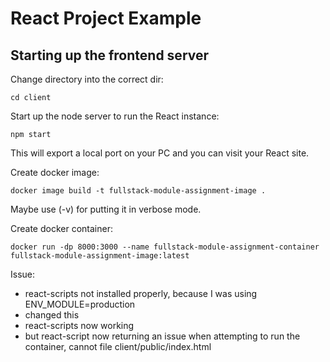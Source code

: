 # React Project Example

## Starting up the frontend server
Change directory into the correct dir:
```
cd client
```
Start up the node server to run the React instance:
```
npm start
```
This will export a local port on your PC and you can visit your React site.

Create docker image:
```
docker image build -t fullstack-module-assignment-image .
```
Maybe use (-v) for putting it in verbose mode.

Create docker container:
```
docker run -dp 8000:3000 --name fullstack-module-assignment-container fullstack-module-assignment-image:latest
```

Issue:
- react-scripts not installed properly, because I was using ENV_MODULE=production
- changed this
- react-scripts now working
- but react-script now returning an issue when attempting to run the container, cannot file client/public/index.html